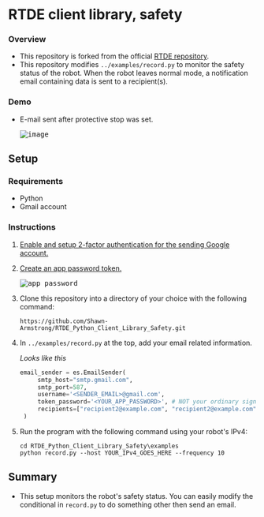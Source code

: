 # RTDE client library, safety

### Overview
- This repository is forked from the official [RTDE repository](https://github.com/UniversalRobots/RTDE_Python_Client_Library). 
- This repository modifies `../examples/record.py` to monitor the safety status of the robot. When the robot leaves normal mode, a notification email containing data is sent to a recipient(s). 

### Demo
- E-mail sent after protective stop was set.
    
  <kbd>![image](https://user-images.githubusercontent.com/80125540/234461086-f7dec77f-ed1b-4979-bc1c-6c82e09695e2.png)</kbd>

## Setup

### Requirements
- Python
- Gmail account

### Instructions

1. [Enable and setup 2-factor authentication for the sending Google account.](https://myaccount.google.com/signinoptions/two-step-verification)

2. [Create an app password token.](https://myaccount.google.com/apppasswords?pli=1&rapt=AEjHL4MUYHZvt52WlayzzitgwWff42mz649CZMzznXsuSbqr8xPTUlvmQQmUKFvaSg3IhN5hKn58CiCKryu8XoAGkx9C8sRDPA) 
      
    <kbd>![app_password](https://user-images.githubusercontent.com/80125540/229267297-c92fa7cc-6fe9-4484-8c3e-b547b92b6d2d.gif)</kbd>

3. Clone this repository into a directory of your choice with the following command:
     
   ```Console
   https://github.com/Shawn-Armstrong/RTDE_Python_Client_Library_Safety.git
   ```
   
4. In `../examples/record.py` at the top, add your email related information.
   
   _Looks like this_
   ```Python
   email_sender = es.EmailSender(
        smtp_host="smtp.gmail.com",
        smtp_port=587,
        username='<SENDER_EMAIL>@gmail.com',
        token_password='<YOUR_APP_PASSWORD>', # NOT your ordinary sign-in password; look at email-sender README.md.
        recipients=["recipient2@example.com", "recipient2@example.com"]
    )
   ```

5. Run the program with the following command using your robot's IPv4:
   
   ```Console
   cd RTDE_Python_Client_Library_Safety\examples
   python record.py --host YOUR_IPv4_GOES_HERE --frequency 10
   ```
   
## Summary
- This setup monitors the robot's safety status. You can easily modify the conditional in `record.py` to do something other then send an email.
